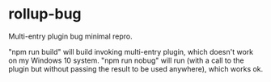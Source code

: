 # rollup-bug
Multi-entry plugin bug minimal repro.

"npm run build" will build invoking multi-entry plugin, which doesn't work on my Windows 10 system.
"npm run nobug" will run (with a call to the plugin but without passing the result to be used anywhere), which works ok.
